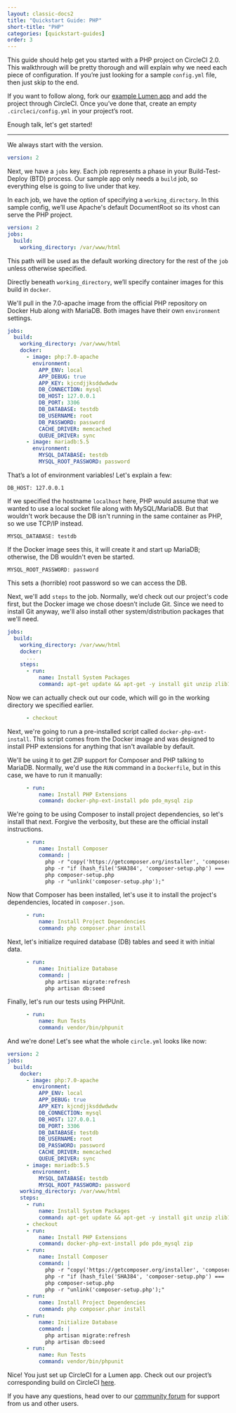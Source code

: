 ```yaml
---
layout: classic-docs2
title: "Quickstart Guide: PHP"
short-title: "PHP"
categories: [quickstart-guides]
order: 3
---
```


This guide should help get you started with a PHP project on CircleCI 2.0. This walkthrough will be pretty thorough and will explain why we need each piece of configuration. If you’re just looking for a sample `config.yml` file, then just skip to the end.

If you want to follow along, fork our [example Lumen app](https://github.com/circle/cci-demo-php) and add the project through CircleCI. Once you’ve done that, create an empty `.circleci/config.yml` in your project’s root.

Enough talk, let's get started!

---

We always start with the version.

```yaml
version: 2
```

Next, we have a `jobs` key. Each job represents a phase in your Build-Test-Deploy (BTD) process. Our sample app only needs a `build` job, so everything else is going to live under that key.

In each job, we have the option of specifying a `working_directory`. In this sample config, we’ll use Apache's default DocumentRoot so its vhost can serve the PHP project.

```yaml
version: 2
jobs:
  build:
    working_directory: /var/www/html
```

This path will be used as the default working directory for the rest of the `job` unless otherwise specified.

Directly beneath `working_directory`, we’ll specify container images for this build in `docker`.

We'll pull in the 7.0-apache image from the official PHP repository on Docker Hub along with MariaDB. Both images have their own `environment` settings.

```yaml
jobs:
  build:
    working_directory: /var/www/html
    docker:
      - image: php:7.0-apache
        environment:
          APP_ENV: local
          APP_DEBUG: true
          APP_KEY: kjcndjjksddwdwdw
          DB_CONNECTION: mysql
          DB_HOST: 127.0.0.1
          DB_PORT: 3306
          DB_DATABASE: testdb
          DB_USERNAME: root
          DB_PASSWORD: password
          CACHE_DRIVER: memcached
          QUEUE_DRIVER: sync
      - image: mariadb:5.5
        environment:
          MYSQL_DATABASE: testdb
          MYSQL_ROOT_PASSWORD: password
```

That’s a lot of environment variables! Let's explain a few:

`DB_HOST: 127.0.0.1`

If we specified the hostname `localhost` here, PHP would assume that we wanted to use a local socket file along with MySQL/MariaDB. But that wouldn't work because the DB isn't running in the same container as PHP, so we use TCP/IP instead.

`MYSQL_DATABASE: testdb`

If the Docker image sees this, it will create it and start up MariaDB; otherwise, the DB wouldn't even be started.

`MYSQL_ROOT_PASSWORD: password`

This sets a (horrible) root password so we can access the DB.

Next, we'll add `steps` to the job. Normally, we’d check out our project's code first, but the Docker image we chose doesn’t include Git. Since we need to install Git anyway, we'll also install other system/distribution packages that we'll need.

```yaml
jobs:
  build:
    working_directory: /var/www/html
    docker:
      ...
    steps:
      - run:
          name: Install System Packages
          command: apt-get update && apt-get -y install git unzip zlib1g-dev
```

Now we can actually check out our code, which will go in the working directory we specified earlier.

```yaml
      - checkout
```

Next, we're going to run a pre-installed script called `docker-php-ext-install`. This script comes from the Docker image and was designed to install PHP extensions for anything that isn't available by default.

We'll be using it to get ZIP support for Composer and PHP talking to MariaDB. Normally, we'd use the `RUN` command in a `Dockerfile`, but in this case, we have to run it manually:

```yaml
      - run:
          name: Install PHP Extensions
          command: docker-php-ext-install pdo pdo_mysql zip
```

We're going to be using Composer to install project dependencies, so let's install that next. Forgive the verbosity, but these are the official install instructions.

```yaml
      - run:
          name: Install Composer
          command: |
            php -r "copy('https://getcomposer.org/installer', 'composer-setup.php');"
            php -r "if (hash_file('SHA384', 'composer-setup.php') === 'aa96f26c2b67226a324c27919f1eb05f21c248b987e6195cad9690d5c1ff713d53020a02ac8c217dbf90a7eacc9d141d') { echo 'Installer verified'; } else { echo 'Installer corrupt'; unlink('composer-setup.php'); } echo PHP_EOL;"
            php composer-setup.php
            php -r "unlink('composer-setup.php');"
```

Now that Composer has been installed, let's use it to install the project's dependencies, located in `composer.json`.

```yaml
      - run:
          name: Install Project Dependencies
          command: php composer.phar install
```

Next, let's initialize required database (DB) tables and seed it with initial data.

```yaml
      - run:
          name: Initialize Database
          command: |
            php artisan migrate:refresh
            php artisan db:seed
```

Finally, let's run our tests using PHPUnit.

```yaml
      - run:
          name: Run Tests
          command: vendor/bin/phpunit
```

And we're done! Let's see what the whole `circle.yml` looks like now:

```yaml
version: 2
jobs:
  build:
    docker:
      - image: php:7.0-apache
        environment:
          APP_ENV: local
          APP_DEBUG: true
          APP_KEY: kjcndjjksddwdwdw
          DB_CONNECTION: mysql
          DB_HOST: 127.0.0.1
          DB_PORT: 3306
          DB_DATABASE: testdb
          DB_USERNAME: root
          DB_PASSWORD: password
          CACHE_DRIVER: memcached
          QUEUE_DRIVER: sync
      - image: mariadb:5.5
        environment:
          MYSQL_DATABASE: testdb
          MYSQL_ROOT_PASSWORD: password
    working_directory: /var/www/html
    steps:
      - run:
          name: Install System Packages
          command: apt-get update && apt-get -y install git unzip zlib1g-dev
      - checkout
      - run:
          name: Install PHP Extensions
          command: docker-php-ext-install pdo pdo_mysql zip
      - run:
          name: Install Composer
          command: |
            php -r "copy('https://getcomposer.org/installer', 'composer-setup.php');"
            php -r "if (hash_file('SHA384', 'composer-setup.php') === 'aa96f26c2b67226a324c27919f1eb05f21c248b987e6195cad9690d5c1ff713d53020a02ac8c217dbf90a7eacc9d141d') { echo 'Installer verified'; } else { echo 'Installer corrupt'; unlink('composer-setup.php'); } echo PHP_EOL;"
            php composer-setup.php
            php -r "unlink('composer-setup.php');"
      - run:
          name: Install Project Dependencies
          command: php composer.phar install
      - run:
          name: Initialize Database
          command: |
            php artisan migrate:refresh
            php artisan db:seed
      - run:
          name: Run Tests
          command: vendor/bin/phpunit
```

Nice! You just set up CircleCI for a Lumen app. Check out our project’s corresponding build on CircleCI [here](https://circleci.com/gh/circleci/cci-demo-php).

If you have any questions, head over to our [community forum](https://discuss.circleci.com/) for support from us and other users.
